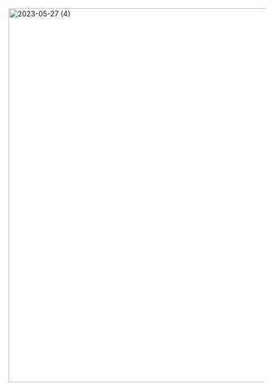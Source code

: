 
<img width="736" alt="2023-05-27 (4)" src="https://github.com/IsaacBrull16/Kaiju-Alpha/assets/101247767/20228268-2e7d-48c0-a2f1-47c713a7fdb4">

